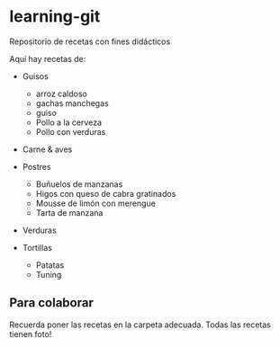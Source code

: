 ﻿# learning-git
Repositorio de recetas con fines didácticos

Aquí hay recetas de:

* Guisos
	- arroz caldoso
	- gachas manchegas
	- guiso
	- Pollo a la cerveza
	- Pollo con verduras
* Carne & aves
* Postres
	- Buñuelos de manzanas
	- Higos con queso de cabra gratinados
	- Mousse de limón con merengue
	- Tarta de manzana
	
* Verduras
* Tortillas
	- Patatas 
	- Tuning

Para colaborar
--------------

Recuerda poner las recetas en la carpeta adecuada.
Todas las recetas tienen foto!
